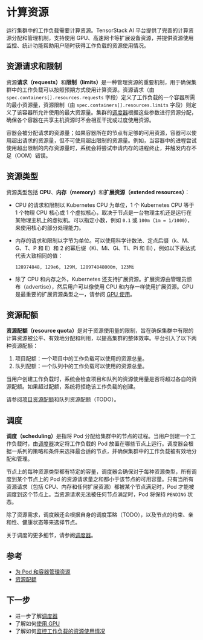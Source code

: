 # 计算资源

运行集群中的工作负载需要计算资源。TensorStack AI 平台提供了完善的计算资源分配和管理机制，支持使用 GPU、高速网卡等扩展设备资源，并提供资源使用监控、统计功能帮助用户随时获得工作负载的资源使用情况。

## 资源请求和限制

资源<b>请求（requests）</b>和<b>限制（limits）</b>是一种管理资源的重要机制，用于确保集群中的工作负载可以按照预期方式使用计算资源。资源请求（由 `spec.containers[].resources.requests` 字段）定义了工作负载的一个容器所需的最小资源量，资源限制（由 `spec.containers[].resources.limits` 字段）则定义了该容器所允许使用的最大资源量。集群的[调度器](./scheduler/index.md)根据这些参数进行资源分配，确保各个容器在共享主机资源时不会相互干扰或过度使用资源。

容器会被分配请求的资源量；如果容器所在的节点有足够的可用资源，容器可以使用超出请求的资源量，但不可使用超出限制的资源量。例如，当容器中的进程尝试使用超出限制的内存资源量时，系统会将尝试申请内存的进程终止，并触发内存不足（OOM）错误。

## 资源类型

资源类型包括 **CPU**、<b>内存（memory）</b>和<b>扩展资源（extended resources）</b>：

* CPU 的请求和限制以 Kubernetes CPU 为单位，1 个 Kubernetes CPU 等于 1 个物理 CPU 核心或 1 个虚拟核心，取决于节点是一台物理主机还是运行在某物理主机上的虚拟机。可以指定小数，例如 `0.1` 或 `100m`（`1m = 1/1000`），来使用核心的部分处理能力。
* 内存的请求和限制以字节为单位。可以使用科学计数法、定点后缀（k、M、G、T、P 和 E）和 2 的幂后缀（Ki、Mi、Gi、Ti、Pi 和 Ei），例如以下表达式代表大致相同的值：

    ```128974848, 129e6, 129M, 128974848000m, 123Mi```

* 除了 CPU 和内存之外，Kubernetes 还支持扩展资源。扩展资源由管理员颁布（advertise），然后用户可以像使用 CPU 和内存一样使用扩展资源。GPU 是最重要的扩展资源类型之一，请参阅 [GPU 使用](./gpu-usage.md)。

## 资源配额

<b>资源配额（resource quota）</b>是对于资源使用量的限制，旨在确保集群中有限的计算资源被公平、有效地分配和利用，以提高集群的整体效率。平台引入了以下两种资源配额：

1. 项目配额：一个项目中的工作负载可以使用的资源总量。
2. 队列配额：一个队列中的工作负载可以使用的资源总量。

当用户创建工作负载时，系统会检查项目和队列的资源使用量是否将超过各自的资源配额。如果超过配额，系统将拒绝该工作负载的创建。

请参阅[项目资源配额](../security/project.md#资源配额与配额模板)和队列资源配额（TODO）。

## 调度

<b>调度（scheduling）</b>是指将 Pod 分配给集群中的节点的过程。当用户创建一个工作负载时，由[调度器](./scheduler/index.md)决定将工作负载的 Pod 放置在哪些节点上运行。调度器会根据一系列的策略和条件来选择最合适的节点，并确保集群中的工作负载被有效地分配和管理。

节点上的每种资源类型都有特定的容量，调度器会确保对于每种资源类型，所有调度到某个节点上的 Pod 的资源请求量之和都小于该节点的可用容量。只有当所有资源请求（包括 CPU、内存和任何扩展资源）都被某个节点满足时，Pod 才能被调度到这个节点上。当资源请求无法被任何节点满足时，Pod 将保持 `PENDING` 状态。

除了资源需求，调度器还会根据自身的调度策略（TODO），以及节点的约束、亲和性、健康状态等来选择节点。

关于调度的更多细节，请参阅[调度器](./scheduler/index.md)。

## 参考

* <a target="_blank" rel="noopener noreferrer" href="https://kubernetes.io/zh-cn/docs/concepts/configuration/manage-resources-containers/">为 Pod 和容器管理资源</a>
* <a target="_blank" rel="noopener noreferrer" href="https://kubernetes.io/zh-cn/docs/concepts/policy/resource-quotas/">资源配额</a>

## 下一步

* 进一步了解[调度器](./scheduler/index.md)
* 了解如何[使用 GPU](./gpu-usage.md)
* 了解如何[监控工作负载的资源使用情况](./resources-monitoring.md)
<!-- * 了解自动化的[资源回收](./reclaim.md)机制 -->
